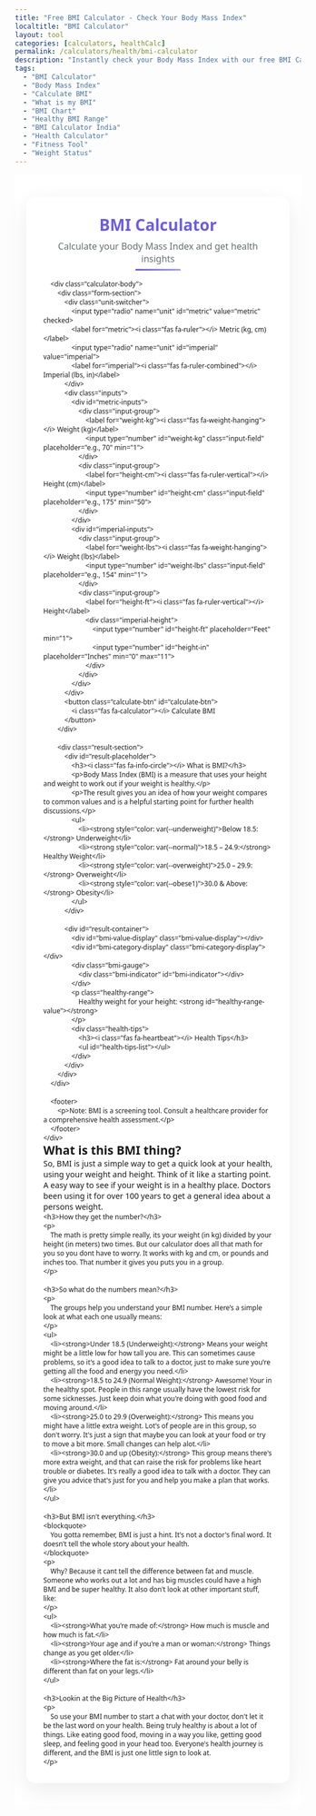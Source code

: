 ```yaml
---
title: "Free BMI Calculator - Check Your Body Mass Index"
localtitle: "BMI Calculator"
layout: tool
categories: [calculators, healthCalc]
permalink: /calculators/health/bmi-calculator
description: "Instantly check your Body Mass Index with our free BMI Calculator (2025). Enter your weight and height to find your BMI and see where you fall on the health chart."
tags:
  - "BMI Calculator"
  - "Body Mass Index"
  - "Calculate BMI"
  - "What is my BMI"
  - "BMI Chart"
  - "Healthy BMI Range"
  - "BMI Calculator India"
  - "Health Calculator"
  - "Fitness Tool"
  - "Weight Status"
---
```

<link rel="stylesheet" href="https://cdnjs.cloudflare.com/ajax/libs/font-awesome/6.4.0/css/all.min.css">

<style>
    :root {
        --bg-color: #ffffff;
        --card-bg: #ffffff;
        --text-color: #2d3436;
        --primary-color: #6c5ce7;
        --secondary-color: #a29bfe;
        --input-border: #ddd;
        --shadow-color: rgba(0, 0, 0, 0.08);
        --readable-text: #495057;
        --placeholder-bg: #f8f9fa;
        
        /* Category Colors */
        --underweight: #00cec9;
        --normal: #00b894;
        --overweight: #fdcb6e;
        --obese1: #e17055;
        --obese2: #d63031;
        --obese3: #b71c1c;
    }

    .bmi-calculator, .bmi-calculator * {
        margin: 0;
        padding: 0;
        box-sizing: border-box;
        font-family: 'Segoe UI', Tahoma, Geneva, Verdana, sans-serif;
    }
    
    .bmi-calculator-wrapper {
        display: flex;
        flex-direction: column; /* Changed to column to stack calculator and blog */
        align-items: center; /* Center items */
        padding: 40px 20px;
        background-color: var(--bg-color);
    }

    .bmi-calculator {
        background: var(--card-bg);
        padding: 30px;
        border-radius: 16px;
        box-shadow: 0 12px 40px var(--shadow-color);
        width: 100%;
        max-width: 500px;
        transition: max-width 0.4s ease;
    }

    .calculator-header {
        text-align: center;
        margin-bottom: 25px;
        position: relative;
    }
    
    .calculator-header h2 { color: var(--primary-color); font-size: 28px; margin-bottom: 8px; }
    .calculator-header p { color: #636e72; font-size: 16px; }
    .calculator-header::after {
        content: ''; position: absolute; bottom: -10px; left: 50%;
        transform: translateX(-50%); width: 80px; height: 3px;
        background: linear-gradient(to right, var(--primary-color), var(--secondary-color));
        border-radius: 3px;
    }

    .unit-switcher {
        display: flex; justify-content: center; margin-bottom: 25px;
        background: #f1f2f6; border-radius: 10px; padding: 5px;
    }

    .unit-switcher label {
        flex: 1; text-align: center; padding: 10px 15px; cursor: pointer;
        border-radius: 8px; transition: all 0.3s ease; font-weight: 500;
        display: flex; align-items: center; justify-content: center;
        gap: 8px; color: var(--readable-text);
    }

    .unit-switcher input[type="radio"] { display: none; }
    .unit-switcher input[type="radio"]:checked + label {
        background-color: var(--primary-color); color: white;
        box-shadow: 0 3px 8px rgba(108, 92, 231, 0.3);
    }
    
    .input-group { margin-bottom: 20px; }
    .input-group label {
        display: block; margin-bottom: 8px; font-weight: 500;
        font-size: 16px; display: flex; align-items: center;
        gap: 8px; color: var(--text-color);
    }

    .input-field, .imperial-height input {
        width: 100%; padding: 14px; border: 1px solid var(--input-border);
        border-radius: 10px; font-size: 16px;
        transition: all 0.3s ease; color: var(--text-color);
    }

    .input-field:focus, .imperial-height input:focus {
        outline: none; border-color: var(--primary-color);
        box-shadow: 0 0 0 3px rgba(108, 92, 231, 0.2);
    }
    
    .imperial-height { display: flex; gap: 12px; }
    #imperial-inputs { display: none; }

    .calculate-btn {
        width: 100%; padding: 14px;
        background: linear-gradient(to right, var(--primary-color), var(--secondary-color));
        color: white; border: none; border-radius: 10px;
        font-size: 16px; font-weight: 600; cursor: pointer;
        transition: all 0.3s ease; box-shadow: 0 4px 10px rgba(108, 92, 231, 0.3);
    }
    .calculate-btn:hover { transform: translateY(-2px); box-shadow: 0 6px 15px rgba(108, 92, 231, 0.4); }

    #result-container {
        text-align: center; opacity: 0; transform: translateY(10px);
        transition: opacity 0.5s ease, transform 0.5s ease;
        height: 0; overflow: hidden; display: none; /* Hidden by default */
    }

    #result-container.visible {
        display: block; opacity: 1; transform: translateY(0);
        height: auto; overflow: visible;
        margin-top: 30px; padding-top: 25px;
        border-top: 1px solid #eee;
    }

    .bmi-value-display {
        font-size: 48px; font-weight: bold; line-height: 1; margin-bottom: 10px;
        background: linear-gradient(to right, var(--primary-color), var(--secondary-color));
        -webkit-background-clip: text; -webkit-text-fill-color: transparent;
        background-clip: text; color: transparent;
    }
    
    .bmi-category-display {
        font-size: 20px; font-weight: 600; margin-top: 5px;
        padding: 8px 20px; border-radius: 20px; display: inline-block;
        color: white; margin-bottom: 20px;
    }

    .bmi-gauge {
        width: 100%; height: 20px;
        background: linear-gradient(to right, 
            var(--underweight), var(--normal) 30%, var(--overweight) 50%,
            var(--obese1) 65%, var(--obese2) 80%, var(--obese3)
        );
        border-radius: 10px; margin: 25px 0; position: relative;
    }

    .bmi-indicator {
        position: absolute; top: 50%; transform: translate(-50%, -50%);
        width: 24px; height: 24px; background: white;
        border: 4px solid var(--text-color); border-radius: 50%;
        transition: left 0.8s cubic-bezier(0.22, 0.61, 0.36, 1);
        left: 0%; box-shadow: 0 2px 4px rgba(0,0,0,0.2);
    }
    
    .healthy-range, .health-tips, footer { margin-top: 20px; text-align: left; }
    .healthy-range { font-size: 16px; color: var(--readable-text); background: #f8f9fa; padding: 12px; border-radius: 10px; }
    .health-tips h3 { margin-bottom: 10px; color: var(--primary-color); display: flex; align-items: center; gap: 8px; }
    .health-tips ul { padding-left: 20px; }
    .health-tips li { margin-bottom: 8px; font-size: 14px; color: var(--readable-text); }
    footer { font-size: 12px; color: #636e72; padding-top: 20px; border-top: 1px solid #eee;}

    #result-placeholder { display: none; } /* Hide placeholder on mobile by default */

    @media (min-width: 992px) {
        .bmi-calculator {
            max-width: 1140px; /* Stretch the container wider */
        }
        
        .calculator-body {
            display: flex;
            gap: 40px;
            align-items: flex-start;
        }
        
        .form-section, .result-section {
            flex: 1;
            min-width: 0;
        }

        .result-section {
            border-left: 1px solid #eee;
            padding-left: 40px;
            min-height: 420px; /* Give it a minimum height to look balanced */
        }
        
        #result-placeholder {
            display: block; /* Show placeholder on desktop */
            padding: 10px;
            background-color: var(--placeholder-bg);
            border-radius: 12px;
            height: 100%;
        }
        #result-placeholder h3 {
             color: var(--primary-color);
             margin-bottom: 15px;
        }
        #result-placeholder p, #result-placeholder li {
            color: var(--readable-text);
            font-size: 15px;
            line-height: 1.6;
        }
        #result-placeholder ul {
            list-style-position: inside;
            padding-left: 0;
        }
        #result-placeholder li {
            margin-bottom: 10px;
        }
        
        #result-container.visible {
            margin-top: 0;
            padding-top: 0;
            border-top: none;
        }
    }

    @media (max-width: 600px) {
        .bmi-calculator { padding: 20px; }
        .imperial-height { flex-direction: column; gap: 10px; }
        .bmi-value-display { font-size: 36px; }
    }

</style>

<div class="bmi-calculator-wrapper">
    <div class="bmi-calculator">
        <div class="calculator-header">
            <h2><i class="fas fa-weight-scale"></i> BMI Calculator</h2>
            <p>Calculate your Body Mass Index and get health insights</p>
        </div>

        <div class="calculator-body">
            <div class="form-section">
                <div class="unit-switcher">
                    <input type="radio" name="unit" id="metric" value="metric" checked>
                    <label for="metric"><i class="fas fa-ruler"></i> Metric (kg, cm)</label>
                    <input type="radio" name="unit" id="imperial" value="imperial">
                    <label for="imperial"><i class="fas fa-ruler-combined"></i> Imperial (lbs, in)</label>
                </div>
                <div class="inputs">
                    <div id="metric-inputs">
                        <div class="input-group">
                            <label for="weight-kg"><i class="fas fa-weight-hanging"></i> Weight (kg)</label>
                            <input type="number" id="weight-kg" class="input-field" placeholder="e.g., 70" min="1">
                        </div>
                        <div class="input-group">
                            <label for="height-cm"><i class="fas fa-ruler-vertical"></i> Height (cm)</label>
                            <input type="number" id="height-cm" class="input-field" placeholder="e.g., 175" min="50">
                        </div>
                    </div>
                    <div id="imperial-inputs">
                        <div class="input-group">
                            <label for="weight-lbs"><i class="fas fa-weight-hanging"></i> Weight (lbs)</label>
                            <input type="number" id="weight-lbs" class="input-field" placeholder="e.g., 154" min="1">
                        </div>
                        <div class="input-group">
                            <label for="height-ft"><i class="fas fa-ruler-vertical"></i> Height</label>
                            <div class="imperial-height">
                                <input type="number" id="height-ft" placeholder="Feet" min="1">
                                <input type="number" id="height-in" placeholder="Inches" min="0" max="11">
                            </div>
                        </div>
                    </div>
                </div>
                <button class="calculate-btn" id="calculate-btn">
                    <i class="fas fa-calculator"></i> Calculate BMI
                </button>
            </div>

            <div class="result-section">
                <div id="result-placeholder">
                    <h3><i class="fas fa-info-circle"></i> What is BMI?</h3>
                    <p>Body Mass Index (BMI) is a measure that uses your height and weight to work out if your weight is healthy.</p>
                    <p>The result gives you an idea of how your weight compares to common values and is a helpful starting point for further health discussions.</p>
                    <ul>
                        <li><strong style="color: var(--underweight)">Below 18.5:</strong> Underweight</li>
                        <li><strong style="color: var(--normal)">18.5 – 24.9:</strong> Healthy Weight</li>
                        <li><strong style="color: var(--overweight)">25.0 – 29.9:</strong> Overweight</li>
                        <li><strong style="color: var(--obese1)">30.0 & Above:</strong> Obesity</li>
                    </ul>
                </div>

                <div id="result-container">
                    <div id="bmi-value-display" class="bmi-value-display"></div>
                    <div id="bmi-category-display" class="bmi-category-display"></div>
                    <div class="bmi-gauge">
                        <div class="bmi-indicator" id="bmi-indicator"></div>
                    </div>
                    <p class="healthy-range">
                        Healthy weight for your height: <strong id="healthy-range-value"></strong>
                    </p>
                    <div class="health-tips">
                        <h3><i class="fas fa-heartbeat"></i> Health Tips</h3>
                        <ul id="health-tips-list"></ul>
                    </div>
                </div>
            </div>
        </div>

        <footer>
            <p>Note: BMI is a screening tool. Consult a healthcare provider for a comprehensive health assessment.</p>
        </footer>
    </div>
    
<div class="bmi-blog-content">
    <h2>What is this BMI thing?</h2>
    <p>
        So, BMI is just a simple way to get a quick look at your health, using your weight and height. Think of it like a starting point. A easy way to see if your weight is in a healthy place. Doctors been using it for over 100 years to get a general idea about a persons weight.
    </p>
    
    <h3>How they get the number?</h3>
    <p>
        The math is pretty simple really, its your weight (in kg) divided by your height (in meters) two times. But our calculator does all that math for you so you dont have to worry. It works with kg and cm, or pounds and inches too. That number it gives you puts you in a group.
    </p>

    <h3>So what do the numbers mean?</h3>
    <p>
        The groups help you understand your BMI number. Here’s a simple look at what each one usually means:
    </p>
    <ul>
        <li><strong>Under 18.5 (Underweight):</strong> Means your weight might be a little low for how tall you are. This can sometimes cause problems, so it's a good idea to talk to a doctor, just to make sure you're getting all the food and energy you need.</li>
        <li><strong>18.5 to 24.9 (Normal Weight):</strong> Awesome! Your in the healthy spot. People in this range usually have the lowest risk for some sicknesses. Just keep doin what you're doing with good food and moving around.</li>
        <li><strong>25.0 to 29.9 (Overweight):</strong> This means you might have a little extra weight. Lot's of people are in this group, so don't worry. It's just a sign that maybe you can look at your food or try to move a bit more. Small changes can help alot.</li>
        <li><strong>30.0 and up (Obesity):</strong> This group means there's more extra weight, and that can raise the risk for problems like heart trouble or diabetes. It's really a good idea to talk with a doctor. They can give you advice that's just for you and help you make a plan that works.</li>
    </ul>

    <h3>But BMI isn't everything.</h3>
    <blockquote>
        You gotta remember, BMI is just a hint. It's not a doctor's final word. It doesn't tell the whole story about your health.
    </blockquote>
    <p>
        Why? Because it cant tell the difference between fat and muscle. Someone who works out a lot and has big muscles could have a high BMI and be super healthy. It also don't look at other important stuff, like:
    </p>
    <ul>
        <li><strong>What you're made of:</strong> How much is muscle and how much is fat.</li>
        <li><strong>Your age and if you're a man or woman:</strong> Things change as you get older.</li>
        <li><strong>Where the fat is:</strong> Fat around your belly is different than fat on your legs.</li>
    </ul>
    
    <h3>Lookin at the Big Picture of Health</h3>
    <p>
        So use your BMI number to start a chat with your doctor, don't let it be the last word on your health. Being truly healthy is about a lot of things. Like eating good food, moving in a way you like, getting good sleep, and feeling good in your head too. Everyone's health journey is different, and the BMI is just one little sign to look at.
    </p>
</div>    
</div>

<script>
    document.addEventListener("DOMContentLoaded", function() {
        const resultContainer = document.getElementById('result-container');
        const resultPlaceholder = document.getElementById('result-placeholder');
        
        const calculateBtn = document.getElementById('calculate-btn');

        function calculateBMI() {
            let weight, height;
            
            if (window.innerWidth >= 992) {
                resultPlaceholder.style.display = 'none';
            }
            
            const unitSwitchers = document.querySelectorAll('input[name="unit"]');
            const metricInputs = document.getElementById('metric-inputs');
            const imperialInputs = document.getElementById('imperial-inputs');
            const weightKgEl = document.getElementById('weight-kg');
            const heightCmEl = document.getElementById('height-cm');
            const weightLbsEl = document.getElementById('weight-lbs');
            const heightFtEl = document.getElementById('height-ft');
            const heightInEl = document.getElementById('height-in');
            let currentUnit = document.querySelector('input[name="unit"]:checked').value;
            
            if (currentUnit === 'metric') {
                const w = parseFloat(weightKgEl.value);
                const h = parseFloat(heightCmEl.value);
                if (w > 0 && h > 0) { weight = w; height = h / 100; }
            } else {
                const w = parseFloat(weightLbsEl.value);
                const hFt = parseFloat(heightFtEl.value) || 0;
                const hIn = parseFloat(heightInEl.value) || 0;
                const totalHeightInches = (hFt * 12) + hIn;
                if (w > 0 && totalHeightInches > 0) { weight = w * 0.453592; height = totalHeightInches * 0.0254; }
            }
            if (weight > 0 && height > 0) {
                if (window.innerWidth >= 992) {
                    resultPlaceholder.style.display = 'none';
                }
                const bmi = weight / (height * height);
                updateUI(bmi, height);
                resultContainer.classList.add('visible');
            } else {
                alert("Please enter valid weight and height values.");
            }
        }

        function resetCalculator() {
            if (window.innerWidth >= 992) {
                resultPlaceholder.style.display = 'block';
            }
            document.querySelectorAll('.input-field, .imperial-height input').forEach(input => input.value = '');
            resultContainer.classList.remove('visible');
        }

        const unitSwitchers = document.querySelectorAll('input[name="unit"]');
        unitSwitchers.forEach(switcher => {
            switcher.addEventListener('change', (e) => {
                resetCalculator();
                const metricInputs = document.getElementById('metric-inputs');
                const imperialInputs = document.getElementById('imperial-inputs');
                let currentUnit = e.target.value;
                metricInputs.style.display = (currentUnit === 'metric') ? 'block' : 'none';
                imperialInputs.style.display = (currentUnit === 'imperial') ? 'block' : 'none';
            });
        });
        calculateBtn.addEventListener('click', calculateBMI);
        document.querySelectorAll('.input-field, .imperial-height input').forEach(input => {
            input.addEventListener('keypress', function(e) {
                if (e.key === 'Enter') { calculateBMI(); }
            });
        });

        const bmiValueDisplay = document.getElementById('bmi-value-display');
        const bmiCategoryDisplay = document.getElementById('bmi-category-display');
        const bmiIndicator = document.getElementById('bmi-indicator');
        const healthyRangeValue = document.getElementById('healthy-range-value');
        const healthTipsList = document.getElementById('health-tips-list');
        const tips = {
            underweight: ["Consider nutrient-rich foods to build healthy muscle mass.", "Incorporate healthy fats like avocados, nuts, and seeds.", "Speak with a nutritionist for a balanced weight-gain plan."],
            normal: ["Maintain a balanced diet with plenty of fruits and vegetables.", "Aim for at least 150 minutes of moderate exercise per week.", "Continue your healthy habits to stay in this range."],
            overweight: ["Focus on portion control and mindful eating.", "Increase physical activity; find an exercise you enjoy.", "Reduce intake of processed foods and sugary drinks."],
            obese: ["Consult a healthcare provider for a personalized plan.", "Incorporate regular, low-impact exercise like walking or swimming.", "Focus on whole foods and aim for gradual, sustainable weight loss."]
        };
        function updateUI(bmi, heightInMeters) {
            bmiValueDisplay.textContent = bmi.toFixed(1);
            const categoryInfo = getBMICategory(bmi);
            bmiCategoryDisplay.textContent = categoryInfo.name;
            bmiCategoryDisplay.style.backgroundColor = `var(--${categoryInfo.colorKey})`;
            const minBmi = 15;
            const maxBmi = 40;
            let percentage = ((bmi - minBmi) / (maxBmi - minBmi)) * 100;
            percentage = Math.max(0, Math.min(100, percentage));
            bmiIndicator.style.left = `${percentage}%`;
            const lowerBound = (18.5 * (heightInMeters * heightInMeters));
            const upperBound = (24.9 * (heightInMeters * heightInMeters));
            let currentUnit = document.querySelector('input[name="unit"]:checked').value;
            if (currentUnit === 'metric') {
                healthyRangeValue.textContent = `${lowerBound.toFixed(1)} kg - ${upperBound.toFixed(1)} kg`;
            } else {
                const lowerBoundLbs = (lowerBound / 0.453592);
                const upperBoundLbs = (upperBound / 0.453592);
                healthyRangeValue.textContent = `${lowerBoundLbs.toFixed(1)} lbs - ${upperBoundLbs.toFixed(1)} lbs`;
            }
            let relevantTips = [];
            if (bmi < 18.5) relevantTips = tips.underweight;
            else if (bmi < 25) relevantTips = tips.normal;
            else if (bmi < 30) relevantTips = tips.overweight;
            else relevantTips = tips.obese;
            healthTipsList.innerHTML = '';
            relevantTips.forEach(tip => {
                const li = document.createElement('li');
                li.textContent = tip;
                healthTipsList.appendChild(li);
            });
        }
        function getBMICategory(bmi) {
            if (bmi < 18.5) return { name: "Underweight", colorKey: "underweight" };
            if (bmi < 25) return { name: "Normal weight", colorKey: "normal" };
            if (bmi < 30) return { name: "Overweight", colorKey: "overweight" };
            if (bmi < 35) return { name: "Obesity Class I", colorKey: "obese1" };
            if (bmi < 40) return { name: "Obesity Class II", colorKey: "obese2" };
            return { name: "Obesity Class III", colorKey: "obese3" };
        }
    });
</script>